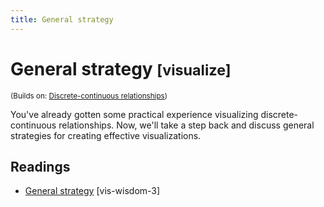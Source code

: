 ```yaml
---
title: General strategy
---
```


<!-- Generated automatically from vis-strategy.yml. Do not edit by hand -->

# General strategy <small class='visualize'>[visualize]</small>
<small>(Builds on: [Discrete-continuous relationships](vis-discrete-continuous.md))</small>

You've already gotten some practical experience visualizing discrete-continuous
relationships. Now, we'll take a step back and discuss general strategies for
creating effective visualizations.

## Readings

  * [General strategy](https://bookdown.org/content/2138/general-strategy.html) [vis-wisdom-3]


